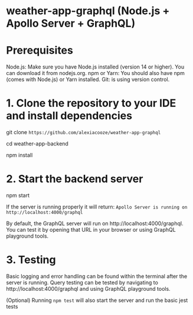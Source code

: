 # weather-app-graphql (Node.js + Apollo Server + GraphQL)

# Prerequisites
Node.js: Make sure you have Node.js installed (version 14 or higher). You can download it from nodejs.org.
npm or Yarn: You should also have npm (comes with Node.js) or Yarn installed.
Git: is using version control.


# 1. Clone the repository to your IDE and install dependencies 

git clone `https://github.com/alexiacooze/weather-app-graphql`

cd weather-app-backend

npm install


# 2. Start the backend server

npm start

If the server is running properly it will return: 
`Apollo Server is running on http://localhost:4000/graphql`

By default, the GraphQL server will run on http://localhost:4000/graphql. You can test it by opening that URL in your browser or using GraphQL playground tools.

# 3. Testing

Basic logging and error handling can be found within the terminal after the server is running. Query testing can be tested by navigating to http://localhost:4000/graphql and using GraphQL playground tools.

(Optional) Running `npm test` will also start the server and run the basic jest tests

